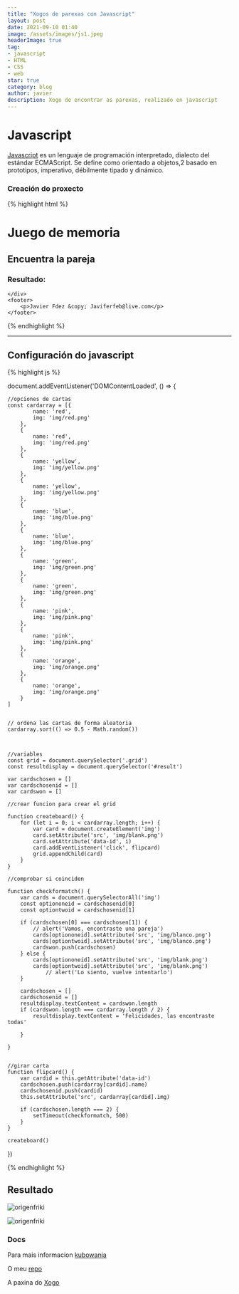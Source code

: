 ```yaml
---
title: "Xogos de parexas con Javascript"
layout: post
date: 2021-09-10 01:40
image: /assets/images/js1.jpeg
headerImage: true
tag:
- javascript
- HTML
- CSS
- web
star: true
category: blog
author: javier
description: Xogo de encontrar as parexas, realizado en javascript
---
```


# Javascript

[Javascript][1] es un lenguaje de programación interpretado, dialecto del estándar ECMAScript. Se define como orientado a objetos,2​ basado en prototipos, imperativo, débilmente tipado y dinámico. 

###  Creación do proxecto

{% highlight html %}

<!DOCTYPE html>
<html lang="es">

<head>
    <meta charset="UTF-8">
    <title>Juego de Memoria</title>
    <link rel="stylesheet" href="style.css"></link>
    <script src="app.js" charset="UTF-8"></script>
</head>

<Body>
    <h1>Juego de memoria</h1>
    <h2>Encuentra la pareja</h2>
    <h3>Resultado:<span id="result"></span></h3>
    <div class="grid">

    </div>
    <footer>
        <p>Javier Fdez &copy; Javiferfeb@live.com</p>
    </footer>
</Body>

</html>

{% endhighlight %}


---

## Configuración do javascript

{% highlight js %}

document.addEventListener('DOMContentLoaded', () => {

    //opciones de cartas
    const cardarray = [{
            name: 'red',
            img: 'img/red.png'
        },
        {
            name: 'red',
            img: 'img/red.png'
        },
        {
            name: 'yellow',
            img: 'img/yellow.png'
        },
        {
            name: 'yellow',
            img: 'img/yellow.png'
        },
        {
            name: 'blue',
            img: 'img/blue.png'
        },
        {
            name: 'blue',
            img: 'img/blue.png'
        },
        {
            name: 'green',
            img: 'img/green.png'
        },
        {
            name: 'green',
            img: 'img/green.png'
        },
        {
            name: 'pink',
            img: 'img/pink.png'
        },
        {
            name: 'pink',
            img: 'img/pink.png'
        },
        {
            name: 'orange',
            img: 'img/orange.png'
        },
        {
            name: 'orange',
            img: 'img/orange.png'
        }
    ]


    // ordena las cartas de forma aleatoria
    cardarray.sort(() => 0.5 - Math.random())



    //variables
    const grid = document.querySelector('.grid')
    const resultdisplay = document.querySelector('#result')

    var cardschosen = []
    var cardschosenid = []
    var cardswon = []

    //crear funcion para crear el grid

    function createboard() {
        for (let i = 0; i < cardarray.length; i++) {
            var card = document.createElement('img')
            card.setAttribute('src', 'img/blank.png')
            card.setAttribute('data-id', i)
            card.addEventListener('click', flipcard)
            grid.appendChild(card)
        }
    }

    //comprobar si coinciden

    function checkformatch() {
        var cards = document.querySelectorAll('img')
        const optiononeid = cardschosenid[0]
        const optiontwoid = cardschosenid[1]

        if (cardschosen[0] === cardschosen[1]) {
            // alert('Vamos, encontraste una pareja')
            cards[optiononeid].setAttribute('src', 'img/blanco.png')
            cards[optiontwoid].setAttribute('src', 'img/blanco.png')
            cardswon.push(cardschosen)
        } else {
            cards[optiononeid].setAttribute('src', 'img/blank.png')
            cards[optiontwoid].setAttribute('src', 'img/blank.png')
                // alert('Lo siento, vuelve intentarlo')
        }

        cardschosen = []
        cardschosenid = []
        resultdisplay.textContent = cardswon.length
        if (cardswon.length === cardarray.length / 2) {
            resultdisplay.textContent = 'Felicidades, las encontraste todas'

        }

    }


    //girar carta
    function flipcard() {
        var cardid = this.getAttribute('data-id')
        cardschosen.push(cardarray[cardid].name)
        cardschosenid.push(cardid)
        this.setAttribute('src', cardarray[cardid].img)

        if (cardschosen.length === 2) {
            setTimeout(checkformatch, 500)
        }
    }

    createboard()


})

{% endhighlight %}

## Resultado

![origenfriki][6]

![origenfriki][7]


### Docs
Para mais informacion [kubowania][3]

O meu [repo][4]

A paxina do [Xogo][5]



[1]: https://www.javascript.com/
[2]: https://www.youtube.com/watch?v=lhNdUVh3qCc
[3]: https://github.com/kubowania/memory-game
[4]: https://github.com/javierfdezfebrero/javierfdezfebrero
[5]: origenfriki.es
[6]: https://i.imgur.com/4k3kBYA.png
[7]: https://i.imgur.com/mwi3MRx.png
